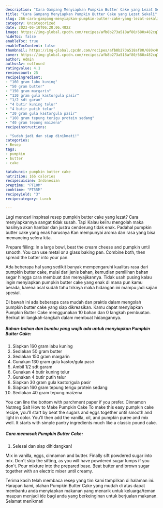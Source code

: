```yaml
---
description: "Cara Gampang Menyiapkan Pumpkin Butter Cake yang Lezat Sekali"
title: "Cara Gampang Menyiapkan Pumpkin Butter Cake yang Lezat Sekali"
slug: 266-cara-gampang-menyiapkan-pumpkin-butter-cake-yang-lezat-sekali
category: Uncategorized
date: 2023-06-10T06:20:06.402Z
image: https://img-global.cpcdn.com/recipes/afb8b273a518af80/680x482cq70/pumpkin-butter-cake-foto-resep-utama.jpg
hideToc: false
enableToc: true
enableTocContent: false
thumbnail: https://img-global.cpcdn.com/recipes/afb8b273a518af80/680x482cq70/pumpkin-butter-cake-foto-resep-utama.jpg
cover: https://img-global.cpcdn.com/recipes/afb8b273a518af80/680x482cq70/pumpkin-butter-cake-foto-resep-utama.jpg
author: Admin
authorAv: notfound
ratingvalue: 4.1
reviewcount: 25
recipeingredient:
- "160 gram labu kuning"
- "50 gram butter"
- "150 gram margarin"
- "130 gram gula kastorgula pasir"
- "1/2 sdt garam"
- "4 butir kuning telur"
- "4 butir putih telur"
- "30 gram gula kastorgula pasir"
- "160 gram tepung terigu protein sedang"
- "40 gram tepung maizena"
recipeinstructions:

- "Sudah jadi dan siap dinikmati!"
categories:
- Resep
tags:
- pumpkin
- butter
- cake

katakunci: pumpkin butter cake 
nutrition: 166 calories
recipecuisine: Indonesian
preptime: "PT10M"
cooktime: "PT55M"
recipeyield: "3"
recipecategory: Lunch

---
```



Lagi mencari inspirasi resep pumpkin butter cake yang lezat? Cara menyiapkannya sangat tidak susah. Tapi Kalau keliru mengolah maka hasilnya akan hambar dan justru cenderung tidak enak. Padahal pumpkin butter cake yang enak harusnya Kan mempunyai aroma dan rasa yang bisa memancing selera kita.


Prepare filling: In a large bowl, beat the cream cheese and pumpkin until smooth. You can use metal or a glass baking pan. Combine both, then spread the batter into your pan.

Ada beberapa hal yang sedikit banyak mempengaruhi kualitas rasa dari pumpkin butter cake, mulai dari jenis bahan, kemudian pemilihan bahan segar hingga cara membuat dan menyajikannya. Tidak usah pusing kalau ingin menyiapkan pumpkin butter cake yang enak di mana pun kamu berada, karena asal sudah tahu triknya maka hidangan ini mampu jadi sajian spesial.


Di bawah ini ada beberapa cara mudah dan praktis dalam mengolah pumpkin butter cake yang siap dikreasikan. Kamu dapat menyiapkan Pumpkin Butter Cake menggunakan 10 bahan dan 0 langkah pembuatan. Berikut ini langkah-langkah dalam membuat hidangannya.

<!--inarticleads1-->

##### Bahan-bahan dan bumbu yang wajib ada untuk menyiapkan Pumpkin Butter Cake:

1. Siapkan 160 gram labu kuning
1. Sediakan 50 gram butter
1. Sediakan 150 gram margarin
1. Gunakan 130 gram gula kastor/gula pasir
1. Ambil 1/2 sdt garam
1. Gunakan 4 butir kuning telur
1. Gunakan 4 butir putih telur
1. Siapkan 30 gram gula kastor/gula pasir
1. Siapkan 160 gram tepung terigu protein sedang
1. Sediakan 40 gram tepung maizena


You can line the bottom with parchment paper if you prefer. Cinnamon Nutmeg Salt How to Make Pumpkin Cake To make this easy pumpkin cake recipe, you&#39;ll start by beat the sugars and eggs together until smooth and light in color. You&#39;ll then add the vanilla, oil, and pumpkin puree and mix well. It starts with simple pantry ingredients much like a classic pound cake. 

<!--inarticleads2-->

##### Cara memasak Pumpkin Butter Cake:


1. Selesai dan siap dihidangkan!

Mix in vanilla, eggs, cinnamon and butter. Finally sift powdered sugar into mix. Don&#39;t skip the sifting, as you will have powdered sugar lumps if you don&#39;t. Pour mixture into the prepared base. Beat butter and brown sugar together with an electric mixer until creamy. 

Terima kasih telah membaca resep yang tim kami tampilkan di halaman ini. Harapan kami, olahan Pumpkin Butter Cake yang mudah di atas dapat membantu anda menyiapkan makanan yang menarik untuk keluarga/teman maupun menjadi ide bagi anda yang berkeinginan untuk berjualan makanan. Selamat menikmati
